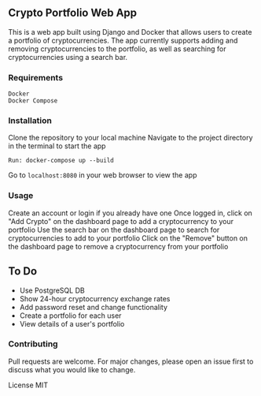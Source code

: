 ## Crypto Portfolio Web App

This is a web app built using Django and Docker that allows users to create a portfolio of cryptocurrencies. The app currently supports adding and removing cryptocurrencies to the portfolio, as well as searching for cryptocurrencies using a search bar.

### Requirements
```
Docker
Docker Compose

````
### Installation
Clone the repository to your local machine
Navigate to the project directory in the terminal to start the app

```
Run: docker-compose up --build 

```

 

Go to `localhost:8080` in your web browser to view the app

### Usage
Create an account or login if you already have one
Once logged in, click on "Add Crypto" on the dashboard page to add a cryptocurrency to your portfolio
Use the search bar on the dashboard page to search for cryptocurrencies to add to your portfolio
Click on the "Remove" button on the dashboard page to remove a cryptocurrency from your portfolio
## To Do
- Use PostgreSQL DB
- Show 24-hour cryptocurrency exchange rates
- Add password reset and change functionality
- Create a portfolio for each user
- View details of a user's portfolio


### Contributing
Pull requests are welcome. For major changes, please open an issue first to discuss what you would like to change.

License
MIT